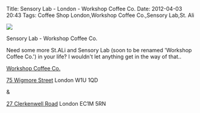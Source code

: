 Title: Sensory Lab - London - Workshop Coffee Co.
Date: 2012-04-03 20:43
Tags: Coffee Shop London,Workshop Coffee Co.,Sensory Lab,St. Ali



![](/images/SensoryLabEspresso.jpg)

Sensory Lab - Workshop Coffee Co.
 

Need some more St.ALi and Sensory Lab (soon to be renamed 'Workshop Coffee Co.') in your life? I wouldn't let anything get in the way of that..
 

[Workshop Coffee Co.](http://www.workshopcoffee.com/)
 

[75 Wigmore Street](http://www.sensory-lab.co.uk/)
London
W1U 1QD
 

&
 

[27 Clerkenwell Road](http://www.stali.co.uk/)
London
EC1M 5RN
 

